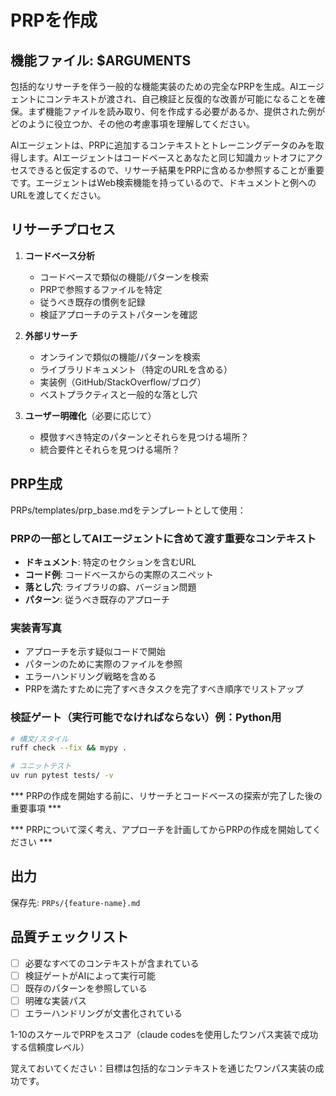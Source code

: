 # PRPを作成

## 機能ファイル: $ARGUMENTS

包括的なリサーチを伴う一般的な機能実装のための完全なPRPを生成。AIエージェントにコンテキストが渡され、自己検証と反復的な改善が可能になることを確保。まず機能ファイルを読み取り、何を作成する必要があるか、提供された例がどのように役立つか、その他の考慮事項を理解してください。

AIエージェントは、PRPに追加するコンテキストとトレーニングデータのみを取得します。AIエージェントはコードベースとあなたと同じ知識カットオフにアクセスできると仮定するので、リサーチ結果をPRPに含めるか参照することが重要です。エージェントはWeb検索機能を持っているので、ドキュメントと例へのURLを渡してください。

## リサーチプロセス

1. **コードベース分析**
   - コードベースで類似の機能/パターンを検索
   - PRPで参照するファイルを特定
   - 従うべき既存の慣例を記録
   - 検証アプローチのテストパターンを確認

2. **外部リサーチ**
   - オンラインで類似の機能/パターンを検索
   - ライブラリドキュメント（特定のURLを含める）
   - 実装例（GitHub/StackOverflow/ブログ）
   - ベストプラクティスと一般的な落とし穴

3. **ユーザー明確化**（必要に応じて）
   - 模倣すべき特定のパターンとそれらを見つける場所？
   - 統合要件とそれらを見つける場所？

## PRP生成

PRPs/templates/prp_base.mdをテンプレートとして使用：

### PRPの一部としてAIエージェントに含めて渡す重要なコンテキスト
- **ドキュメント**: 特定のセクションを含むURL
- **コード例**: コードベースからの実際のスニペット
- **落とし穴**: ライブラリの癖、バージョン問題
- **パターン**: 従うべき既存のアプローチ

### 実装青写真
- アプローチを示す疑似コードで開始
- パターンのために実際のファイルを参照
- エラーハンドリング戦略を含める
- PRPを満たすために完了すべきタスクを完了すべき順序でリストアップ

### 検証ゲート（実行可能でなければならない）例：Python用
```bash
# 構文/スタイル
ruff check --fix && mypy .

# ユニットテスト
uv run pytest tests/ -v

```

*** PRPの作成を開始する前に、リサーチとコードベースの探索が完了した後の重要事項 ***

*** PRPについて深く考え、アプローチを計画してからPRPの作成を開始してください ***

## 出力
保存先: `PRPs/{feature-name}.md`

## 品質チェックリスト
- [ ] 必要なすべてのコンテキストが含まれている
- [ ] 検証ゲートがAIによって実行可能
- [ ] 既存のパターンを参照している
- [ ] 明確な実装パス
- [ ] エラーハンドリングが文書化されている

1-10のスケールでPRPをスコア（claude codesを使用したワンパス実装で成功する信頼度レベル）

覚えておいてください：目標は包括的なコンテキストを通じたワンパス実装の成功です。